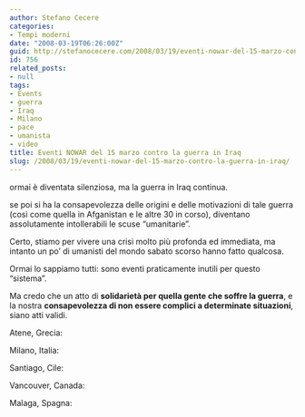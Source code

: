 ```yaml
---
author: Stefano Cecere
categories:
- Tempi moderni
date: "2008-03-19T06:26:00Z"
guid: http://stefanocecere.com/2008/03/19/eventi-nowar-del-15-marzo-contro-la-guerra-in-iraq/
id: 756
related_posts:
- null
tags:
- Events
- guerra
- Iraq
- Milano
- pace
- umanista
- video
title: Eventi NOWAR del 15 marzo contro la guerra in Iraq
slug: /2008/03/19/eventi-nowar-del-15-marzo-contro-la-guerra-in-iraq/
---
```


ormai è diventata silenziosa, ma la guerra in Iraq continua.
  
se poi si ha la consapevolezza delle origini e delle motivazioni di tale guerra (così come quella in Afganistan e le altre 30 in corso), diventano assolutamente intollerabili le scuse &#8220;umanitarie&#8221;.

Certo, stiamo per vivere una crisi molto più profonda ed immediata, ma intanto un po&#8217; di umanisti del mondo sabato scorso hanno fatto qualcosa.
  
Ormai lo sappiamo tutti: sono eventi praticamente inutili per questo &#8220;sistema&#8221;.
  
Ma credo che un atto di **solidarietà per quella gente che soffre la guerra**, e la nostra **consapevolezza di non essere complici a determinate situazioni**, siano atti validi.

Atene, Grecia:

Milano, Italia:

Santiago, Cile:

Vancouver, Canada:

Malaga, Spagna: